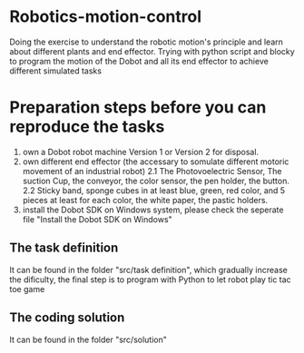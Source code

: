 # Robotics-motion-control
Doing the exercise to understand the robotic motion's principle and learn about different plants and end effector. Trying with python script and blocky to program the motion of the Dobot and all its end effector to achieve different simulated tasks

# Preparation steps before you can reproduce the tasks
1. own a Dobot robot machine Version 1 or Version 2 for disposal.
2. own different end effector (the accessary to somulate different motoric movement of an industrial robot)
2.1 The Photovoelectric Sensor, The suction Cup, the conveyor, the color sensor, the pen holder, the button.
2.2 Sticky band, sponge cubes in at least blue, green, red color, and 5 pieces at least for each color, the white paper, the pastic holders.
3. install the Dobot SDK on Windows system, please check the seperate file "Install the Dobot SDK on Windows"

## The task definition
It can be found in the folder "src/task definition", which gradually increase the dificulty, the final step is to program with Python to let robot play tic tac toe game
## The coding solution
It can be found in the folder "src/solution"

